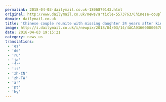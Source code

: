 ```yaml
---
permalink: 2018-04-03-dailymail.co.uk-1806879143.html
original: http://www.dailymail.co.uk/news/article-5573763/Chinese-couple-reunite-missing-daughter-24-years-kidnapped.html?ITO=1490&ns_mchannel=rss&ns_campaign=1490
domain: dailymail.co.uk
title: 'Chinese couple reunite with missing daughter 24 years after kidnap'
image: http://i.dailymail.co.uk/i/newpix/2018/04/03/14/4ACA036600000578-0-image-a-11_1522762107220.jpg
date: 2018-04-03 19:15:21
category: news_us
translations: 
 - 'es'
 - 'de'
 - 'ru'
 - 'ja'
 - 'fr'
 - 'it'
 - 'zh-CN'
 - 'zh-TW'
 - 'ar'
 - 'pt'
 - 'hy'
---
```


